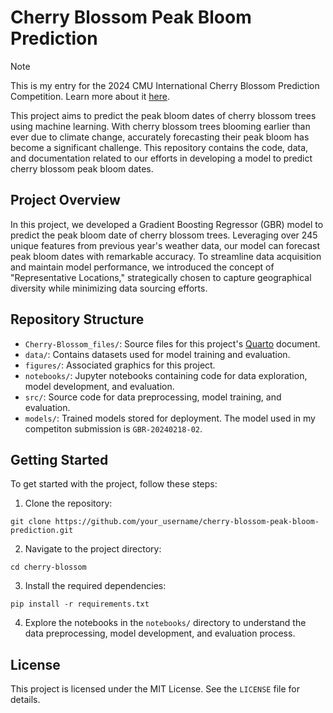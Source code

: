 # Cherry Blossom Peak Bloom Prediction

> [!NOTE]
> This is my entry for the 2024 CMU International Cherry Blossom Prediction Competition. Learn more about it [here](https://competition.statistics.gmu.edu/).

This project aims to predict the peak bloom dates of cherry blossom trees using machine learning. With cherry blossom trees blooming earlier than ever due to climate change, accurately forecasting their peak bloom has become a significant challenge. This repository contains the code, data, and documentation related to our efforts in developing a model to predict cherry blossom peak bloom dates.

## Project Overview

In this project, we developed a Gradient Boosting Regressor (GBR) model to predict the peak bloom date of cherry blossom trees. Leveraging over 245 unique features from previous year's weather data, our model can forecast peak bloom dates with remarkable accuracy. To streamline data acquisition and maintain model performance, we introduced the concept of "Representative Locations," strategically chosen to capture geographical diversity while minimizing data sourcing efforts.

## Repository Structure

- `Cherry-Blossom_files/`: Source files for this project's [Quarto](https://quarto.org/) document.
- `data/`: Contains datasets used for model training and evaluation.
- `figures/`: Associated graphics for this project.
- `notebooks/`: Jupyter notebooks containing code for data exploration, model development, and evaluation.
- `src/`: Source code for data preprocessing, model training, and evaluation.
- `models/`: Trained models stored for deployment. The model used in my competiton submission is `GBR-20240218-02`.

## Getting Started

To get started with the project, follow these steps:

1. Clone the repository:

```
git clone https://github.com/your_username/cherry-blossom-peak-bloom-prediction.git
```

2. Navigate to the project directory:

```
cd cherry-blossom
```

3. Install the required dependencies:

```
pip install -r requirements.txt
```

4. Explore the notebooks in the `notebooks/` directory to understand the data preprocessing, model development, and evaluation process.

## License

This project is licensed under the MIT License. See the `LICENSE` file for details.
